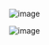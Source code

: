 ![image](https://github.com/user-attachments/assets/9f403467-b032-4c47-b698-14cd870d04d4)

![image](https://github.com/user-attachments/assets/46e7045c-2760-4648-a394-d1ff606456e4)
